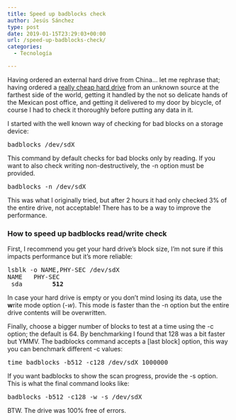 ```yaml
---
title: Speed up badblocks check
author: Jesús Sánchez
type: post
date: 2019-01-15T23:29:03+00:00
url: /speed-up-badblocks-check/
categories:
  - Tecnología

---
```

Having ordered an external hard drive from China… let me rephrase that; having ordered a [really cheap hard drive][1] from an unknown source at the farthest side of the world, getting it handled by the not so delicate hands of the Mexican post office, and getting it delivered to my door by bicycle, of course I had to check it thoroughly before putting any data in it.

I started with the well known way of checking for bad blocks on a storage device:

<pre class="wp-block-preformatted">badblocks /dev/sdX</pre>

This command by default checks for bad blocks only by reading. If you want to also check writing non-destructively, the -n option must be provided.

<pre class="wp-block-preformatted">badblocks -n /dev/sdX</pre>

This was what I originally tried, but after 2 hours it had only checked 3% of the entire drive, not acceptable! There has to be a way to improve the performance.

### How to speed up badblocks read/write check

First, I recommend you get your hard drive&#8217;s block size, I&#8217;m not sure if this impacts performance but it&#8217;s more reliable:

<pre class="wp-block-preformatted">lsblk -o NAME,PHY-SEC /dev/sdX<br />NAME   PHY-SEC<br /> sda        <strong>512</strong></pre>

In case your hard drive is empty or you don&#8217;t mind losing its data, use the **w**rite mode option (_-w_). This mode is faster than the -n option but the entire drive contents will be overwritten.

Finally, choose a bigger number of blocks to test at a time using the -c option; the default is 64. By benchmarking I found that 128 was a bit faster but YMMV. The badblocks command accepts a [last block] option, this way you can benchmark different -c values:

<pre class="wp-block-preformatted">time badblocks -b512 -c128 /dev/sdX 1000000</pre>

If you want badblocks to show the scan progress, provide the -s option. This is what the final command looks like:

<pre class="wp-block-preformatted">badblocks -b512 -c128 -w -s /dev/sdX</pre>

BTW. The drive was 100% free of errors.

 [1]: https://www.aliexpress.com/item/Blueendless-External-Hard-Drive-1TB-2TB-500GB-USB-3-0-Hard-Disk-HDD-2-5-HD/32880340173.html